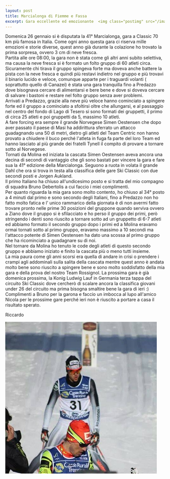 ```yaml
---
layout: post
title: Marcialonga di Fiemme e Fassa
excerpt: Gara eccellente ed emozionante  <img class="postimg" src="/images/marcia.jpg">
---
```


Domenica 26 gennaio si è disputata la 41° Marcialonga, gara a Classic 70 km più famosa in Italia.
Come ogni anno questa gara ci riserva mille emozioni e storie diverse, quest anno già durante la colazione ho trovato la prima sorpresa, ovvero 3 cm di neve fresca.<br>
Partita alle ore 08:00, la gara non è stata come gli altri anni subito selettiva, ma causa la neve fresca si è formato un folto gruppo di 60 atleti circa.<br>
Sicuramente chi tirava il gruppo spingeva forte ma doveva anche battere la pista con la neve fresca e quindi più restavi indietro nel gruppo e più trovavi il binario lucido e veloce, comunque apparte per i traguardi volanti ( soprattutto quello di Canazei) è stata una gara tranquilla fino a Predazzo dove bisognava cercare di alimentarsi e bere bene e dove si doveva cercare di salvare i bastoni e restare nel folto gruppo senza aver problemi.<br>
Arrivati a Predazzo, grazie alla neve più veloce hanno cominciato a spingere forte ed il gruppo a cominciato a sfoltirsi oltre che allungarsi, e al passaggio nel centro del fondo di Lago di Tesero si sono formati dei gruppetti, il primo di circa 25 atleti e poi gruppetti da 5, massimo 10 atleti.<br>
A fare forcing era sempre il grande Norvegese Simen Oestensen che dopo aver passato il paese di Masi ha addirittura sferrato un attacco guadagnando una 50 di metri, dietro gli atleti del Team Centric non hanno provato a chiudere il buco perché l'atleta in fuga fa parte del loro Team ed hanno lasciato al più grande dei fratelli Tynell il compito di provare a tornare sotto al Norvegese.<br>
Tornati da Molina ed iniziata la cascata Simen Oestensen aveva ancora una decina di secondi di vantaggio che gli sono bastati per vincere la gara e fare sua la 41° edizione della Marcialonga.
Seguono a ruota in volata il grande Dahl che ora si trova in testa alla classifica delle gare Ski Classic con due secondi posti e Jorgen Aukland.<br>
Il primo Italiano ha chiuso all'undicesimo posto e si tratta del mio compagno di squadra Bruno Debertolis a cui faccio i miei complimenti.<br>
Per quanto riguarda la mia gara sono molto contento, ho chiuso al 34° posto a 4 minuti dal primo e sono secondo degli Italiani, fino a Predazzo non ho fatto molto fatica e l' unico rammarico della giornata è di non avermi fatto trovare pronto nelle prime 30 posizioni del gruppone quando serviva ovvero a Ziano dove il gruppo si è sfilacciato e ho perso il gruppo dei primi, però stringendo i denti sono riuscito a tornare sotto ad un gruppetto di 6-7 atleti ed abbiamo formato il secondo gruppo dopo i primi ed a Molina eravamo ormai tornati sotto al primo gruppo, eravamo massimo a 10 secondi ma l'attacco potente di Simen Oestensen ha dato una scossa al primo gruppo che ha ricominciato a guadagnare su di noi.<br>
Nel tornare da Molina ho tenuto le code degli atleti di questo secondo gruppo e abbiamo iniziato e finito la cascata più o meno tutti insieme.<br>
La mia paura come gli anni scorsi era quella di andare in crisi o prendere i crampi agli addominali sulla salita della cascata mentre quest anno è andata molto bene sono riuscito a spingere bene e sono molto soddisfatto della mia gara e della prova del nostro Team Rossignol.
La prossima gara è già domenica prossima, la Konig Ludwig Lauf in Germania terza tappa del circuito Ski Classic dove cercherò di scalare ancora la classifica giovani under 26 del circuito ma prima bisogna smaltire bene la gara di ieri :)<br>
Complimenti a Bruno per la garona e faccio un imbocca al lupo all'amico Nicola per le prossime gare perché ieri non è riuscito a portare a casa il risultato sperato.<br>

Riccardo


<a href="/images/marcia.jpg"><img class="postimg" src="/images/marcia.jpg"></a>


